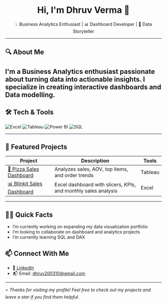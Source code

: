 <h1 align="center">Hi, I'm Dhruv Verma 👋</h1>

<p align="center">
💡 Business Analytics Enthusiast | 📊 Dashboard Developer | 🎯 Data Storyteller  
</p>

---

## 🔍 About Me

I'm a Business Analytics enthusiast passionate about turning data into actionable insights. I specialize in creating interactive dashboards and Data modelling.
---

## 🛠️ Tech & Tools

![Excel](https://img.shields.io/badge/-Microsoft%20Excel-217346?style=flat-square&logo=microsoft-excel&logoColor=white)
![Tableau](https://img.shields.io/badge/-Tableau-E97627?style=flat-square&logo=tableau&logoColor=white)
![Power BI](https://img.shields.io/badge/-Power%20BI-F2C811?style=flat-square&logo=powerbi&logoColor=black)
![SQL](https://img.shields.io/badge/-SQL-4479A1?style=flat-square&logo=mysql&logoColor=white)


---

## 📁 Featured Projects

| Project | Description | Tools |
|--------|-------------|-------|
| [🍕 Pizza Sales Dashboard](https://github.com/dhruvermaa/Pizza-Sales-Dashboard-tableau-) | Analyzes sales, AOV, top items, and order trends | Tableau |
| [📊 Blinkit Sales Dashboard]() | Excel dashboard with slicers, KPIs, and monthly sales analysis | Excel |


---

## 🙋‍♂️ Quick Facts

-  I’m currently working on expanding my data visualization portfolio  
-  I’m looking to collaborate on dashboard and analytics projects  
-  I’m currently learning SQL and DAX  
  


## 📫 Connect With Me

- 💼 [LinkedIn](https://linkedin.com/in/dhruvermaa)
- 📬 Email: dhruv200310@gmail.com

---

⭐️ *Thanks for visiting my profile! Feel free to check out my projects and leave a star if you find them helpful.*
